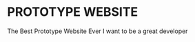 PROTOTYPE WEBSITE
=================

The Best Prototype Website Ever
I want to be a great developer 
